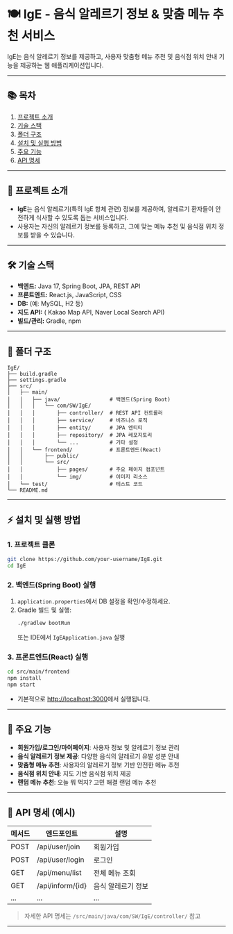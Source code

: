 # 🍽️ IgE - 음식 알레르기 정보 & 맞춤 메뉴 추천 서비스

IgE는 음식 알레르기 정보를 제공하고, 사용자 맞춤형 메뉴 추천 및 음식점 위치 안내 기능을 제공하는 웹 애플리케이션입니다.

---

## 📚 목차

1. [프로젝트 소개](#프로젝트-소개)
2. [기술 스택](#기술-스택)
3. [폴더 구조](#폴더-구조)
4. [설치 및 실행 방법](#설치-및-실행-방법)
5. [주요 기능](#주요-기능)
6. [API 명세](#api-명세)


---

## 📖 프로젝트 소개

- **IgE**는 음식 알레르기(특히 IgE 항체 관련) 정보를 제공하여, 알레르기 환자들이 안전하게 식사할 수 있도록 돕는 서비스입니다.
- 사용자는 자신의 알레르기 정보를 등록하고, 그에 맞는 메뉴 추천 및 음식점 위치 정보를 받을 수 있습니다.

---

## 🛠️ 기술 스택

- **백엔드:** Java 17, Spring Boot, JPA, REST API
- **프론트엔드:** React.js, JavaScript, CSS
- **DB:** (예: MySQL, H2 등)
- **지도 API:** ( Kakao Map API, Naver Local Search API)
- **빌드/관리:** Gradle, npm

---

## 📁 폴더 구조

```
IgE/
├── build.gradle
├── settings.gradle
├── src/
│   ├── main/
│   │   ├── java/                # 백엔드(Spring Boot)
│   │   │   └── com/SW/IgE/
│   │   │       ├── controller/  # REST API 컨트롤러
│   │   │       ├── service/     # 비즈니스 로직
│   │   │       ├── entity/      # JPA 엔티티
│   │   │       ├── repository/  # JPA 레포지토리
│   │   │       └── ...          # 기타 설정
│   │   └── frontend/            # 프론트엔드(React)
│   │       ├── public/
│   │       └── src/
│   │           ├── pages/       # 주요 페이지 컴포넌트
│   │           └── img/         # 이미지 리소스
│   └── test/                    # 테스트 코드
└── README.md
```

---

## ⚡ 설치 및 실행 방법

### 1. 프로젝트 클론

```bash
git clone https://github.com/your-username/IgE.git
cd IgE
```

### 2. 백엔드(Spring Boot) 실행

1. `application.properties`에서 DB 설정을 확인/수정하세요.
2. Gradle 빌드 및 실행:
    ```bash
    ./gradlew bootRun
    ```
   또는 IDE에서 `IgEApplication.java` 실행

### 3. 프론트엔드(React) 실행

```bash
cd src/main/frontend
npm install
npm start
```
- 기본적으로 [http://localhost:3000](http://localhost:3000)에서 실행됩니다.

---

## 🌟 주요 기능

- **회원가입/로그인/마이페이지**: 사용자 정보 및 알레르기 정보 관리
- **음식 알레르기 정보 제공**: 다양한 음식의 알레르기 유발 성분 안내
- **맞춤형 메뉴 추천**: 사용자의 알레르기 정보 기반 안전한 메뉴 추천
- **음식점 위치 안내**: 지도 기반 음식점 위치 제공
- **랜덤 메뉴 추천**: 오늘 뭐 먹지? 고민 해결 랜덤 메뉴 추천

---

## 📑 API 명세 (예시)

| 메서드 | 엔드포인트         | 설명                |
|--------|-------------------|---------------------|
| POST   | /api/user/join    | 회원가입            |
| POST   | /api/user/login   | 로그인              |
| GET    | /api/menu/list    | 전체 메뉴 조회      |
| GET    | /api/inform/{id}  | 음식 알레르기 정보  |
| ...    | ...               | ...                 |

> 자세한 API 명세는 `/src/main/java/com/SW/IgE/controller/` 참고

---
